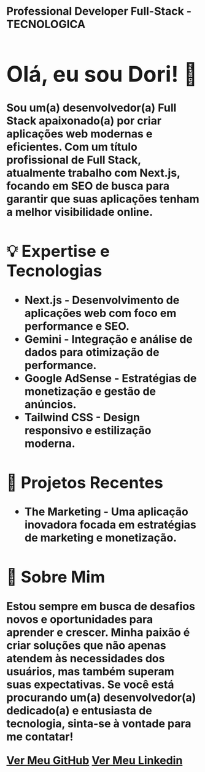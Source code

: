 <!DOCTYPE html>
<html>
<body>
    <h1>Professional Developer Full-Stack - TECNOLOGICA
    <div class="container">
        <h1>Olá, eu sou Dori! 👋</h1>
        <p>Sou um(a) desenvolvedor(a) Full Stack apaixonado(a) por criar aplicações web modernas e eficientes. Com um título profissional de Full Stack, atualmente trabalho com <strong>Next.js</strong>, focando em SEO de busca para garantir que suas aplicações tenham a melhor visibilidade online.</p>
        <div class="highlight">
            <h2>💡 Expertise e Tecnologias</h2>
            <ul>
                <li><strong>Next.js</strong> - Desenvolvimento de aplicações web com foco em performance e SEO.</li>
                <li><strong>Gemini</strong> - Integração e análise de dados para otimização de performance.</li>
                <li><strong>Google AdSense</strong> - Estratégias de monetização e gestão de anúncios.</li>
                <li><strong>Tailwind CSS</strong> - Design responsivo e estilização moderna.</li>
            </ul>
        </div>
        <h2>🚀 Projetos Recentes</h2>
        <ul>
            <li><strong>The Marketing</strong> - Uma aplicação inovadora focada em estratégias de marketing e monetização.</li>
        </ul>
        <h2>🌟 Sobre Mim</h2>
        <p>Estou sempre em busca de desafios novos e oportunidades para aprender e crescer. Minha paixão é criar soluções que não apenas atendem às necessidades dos usuários, mas também superam suas expectativas. Se você está procurando um(a) desenvolvedor(a) dedicado(a) e entusiasta de tecnologia, sinta-se à vontade para me contatar!</p>
        <a href="https://github.com/federico-dorigatti-assan" class="button">Ver Meu GitHub</a>
        <a href="https://www.linkedin.com/in/federico-dorigatti-assan/" class="button">Ver Meu Linkedin</a>
    </div>
</body>
</html>
